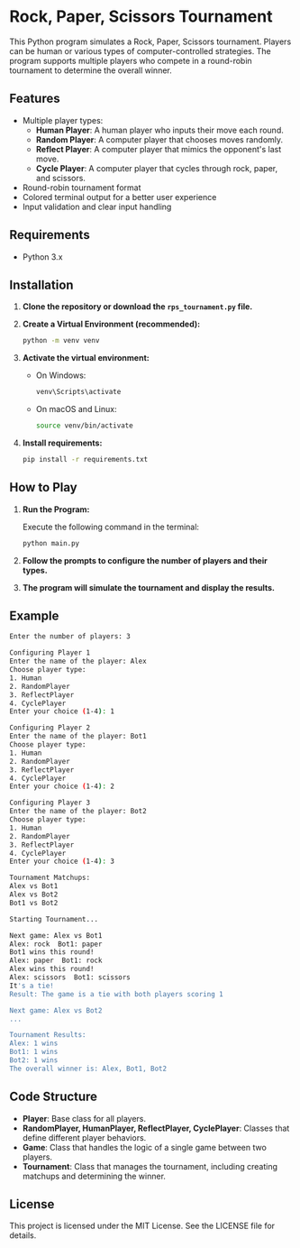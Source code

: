 # Rock, Paper, Scissors Tournament

This Python program simulates a Rock, Paper, Scissors tournament. Players can be human or various types of computer-controlled strategies. The program supports multiple players who compete in a round-robin tournament to determine the overall winner.

## Features

- Multiple player types:
  - **Human Player**: A human player who inputs their move each round.
  - **Random Player**: A computer player that chooses moves randomly.
  - **Reflect Player**: A computer player that mimics the opponent's last move.
  - **Cycle Player**: A computer player that cycles through rock, paper, and scissors.
- Round-robin tournament format
- Colored terminal output for a better user experience
- Input validation and clear input handling

## Requirements

- Python 3.x

## Installation

1. **Clone the repository or download the `rps_tournament.py` file.**

2. **Create a Virtual Environment (recommended):**

    ```bash
    python -m venv venv
    ```

3. **Activate the virtual environment:**

    - On Windows:

        ```bash
        venv\Scripts\activate
        ```

    - On macOS and Linux:

        ```bash
        source venv/bin/activate
        ```

4. **Install requirements:**

    ```bash
    pip install -r requirements.txt
    ```

## How to Play

1. **Run the Program:**

    Execute the following command in the terminal:

    ```bash
    python main.py
    ```

2. **Follow the prompts to configure the number of players and their types.**

3. **The program will simulate the tournament and display the results.**

## Example

```bash
Enter the number of players: 3

Configuring Player 1
Enter the name of the player: Alex
Choose player type:
1. Human
2. RandomPlayer
3. ReflectPlayer
4. CyclePlayer
Enter your choice (1-4): 1

Configuring Player 2
Enter the name of the player: Bot1
Choose player type:
1. Human
2. RandomPlayer
3. ReflectPlayer
4. CyclePlayer
Enter your choice (1-4): 2

Configuring Player 3
Enter the name of the player: Bot2
Choose player type:
1. Human
2. RandomPlayer
3. ReflectPlayer
4. CyclePlayer
Enter your choice (1-4): 3

Tournament Matchups:
Alex vs Bot1
Alex vs Bot2
Bot1 vs Bot2

Starting Tournament...

Next game: Alex vs Bot1
Alex: rock  Bot1: paper
Bot1 wins this round!
Alex: paper  Bot1: rock
Alex wins this round!
Alex: scissors  Bot1: scissors
It's a tie!
Result: The game is a tie with both players scoring 1

Next game: Alex vs Bot2
...

Tournament Results:
Alex: 1 wins
Bot1: 1 wins
Bot2: 1 wins
The overall winner is: Alex, Bot1, Bot2
```

## Code Structure
- **Player**: Base class for all players.
- **RandomPlayer, HumanPlayer, ReflectPlayer, CyclePlayer**: Classes that define different player behaviors.
- **Game**: Class that handles the logic of a single game between two players.
- **Tournament**: Class that manages the tournament, including creating matchups and determining the winner.
## License
This project is licensed under the MIT License. See the LICENSE file for details.
